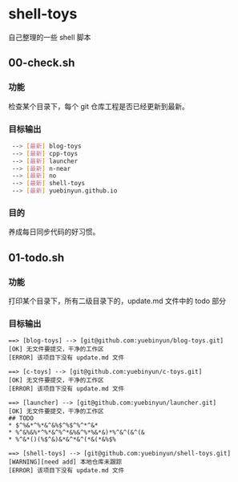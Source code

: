 # shell-toys
自己整理的一些 shell 脚本

## 00-check.sh
### 功能
检查某个目录下，每个 git 仓库工程是否已经更新到最新。

### 目标输出
```bash
 --> [最新] blog-toys
 --> [最新] cpp-toys
 --> [最新] launcher
 --> [最新] n-near
 --> [最新] no
 --> [最新] shell-toys
 --> [最新] yuebinyun.github.io
```

### 目的
养成每日同步代码的好习惯。

## 01-todo.sh
### 功能
打印某个目录下，所有二级目录下的，update.md 文件中的 todo 部分

### 目标输出
```
==> [blog-toys] --> [git@github.com:yuebinyun/blog-toys.git]
[OK] 无文件要提交，干净的工作区
[ERROR] 该项目下没有 update.md 文件

==> [c-toys] --> [git@github.com:yuebinyun/c-toys.git]
[OK] 无文件要提交，干净的工作区
[ERROR] 该项目下没有 update.md 文件

==> [launcher] --> [git@github.com:yuebinyun/launcher.git]
[OK] 无文件要提交，干净的工作区
## TODO
* $^%&*^%*&^&%$^%$^%^*^&*
* %^&%&%*^%*&^%^*&%&^%*%&*&)*%^&^(&^(&
* %^&*()(%$^&)&*&^*&^(*&(*&%$%

==> [shell-toys] --> [git@github.com:yuebinyun/shell-toys.git]
[WARNING][need add] 本地仓库未跟踪
[ERROR] 该项目下没有 update.md 文件
```
### 
